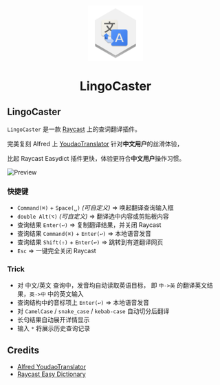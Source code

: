 <p align="center">
  <img src="./assets/command-icon.png" height="128">
  <h1 align="center">LingoCaster</h1>
</p>

## LingoCaster

`LingoCaster` 是一款 [Raycast](https://www.raycast.com) 上的查词翻译插件。

完美复刻 Alfred 上 [YoudaoTranslator](https://github.com/wensonsmith/YoudaoTranslator) 针对**中文用户**的丝滑体验，

比起 Raycast Easydict 插件更快，体验更符合**中文用户**操作习惯。


<img alt="Preview" src="./metadata/preview.webp" />

### 快捷键
- `Command(⌘)` + `Space(␣)` _(可自定义)_ => 唤起翻译查询输入框
- `double Alt(⌥)` _(可自定义)_ => 翻译选中内容或剪贴板内容
- 查询结果 `Enter(↩︎)` => 复制翻译结果，并关闭 Raycast
- 查询结果 `Command(⌘)` + `Enter(↩︎)` => 本地语音发音
- 查询结果 `Shift(⇧)` + `Enter(↩︎)` => 跳转到有道翻译网页
- `Esc` => 一键完全关闭 Raycast

### Trick
- 对 中文/英文 查询中，发音均自动读取英语目标，
  即 `中->英` 的翻译英文结果，`英->中` 中的英文输入
- 查询结构中的音标项上 `Enter(↩︎)` => 本地语音发音
- 对 `CamelCase` / `snake_case` / `kebab-case` 自动切分后翻译
- 长句结果自动展开详情显示
- 输入 `*` 将展示历史查询记录


## Credits

- [Alfred YoudaoTranslator](https://github.com/wensonsmith/YoudaoTranslator)
- [Raycast Easy Dictionary](https://github.com/tisfeng/Raycast-Easydict)
